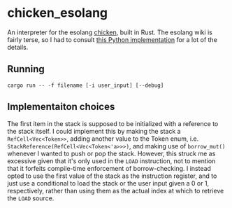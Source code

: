 # chicken_esolang

An  interpreter for the esolang [chicken](https://esolangs.org/wiki/Chicken), built in Rust. The esolang wiki is fairly terse, so I had to consult [this Python implementation](https://github.com/kosayoda/chickenpy) for a lot of the details.

## Running

```
cargo run -- -f filename [-i user_input] [--debug]
```

## Implementaiton choices

The first item in the stack is supposed to be initialized with a reference to the stack itself. I could implement this by making the stack a `RefCell<Vec<Token>>`, adding another value to the Token enum, i.e. `StackReference(RefCell<Vec<Token<'a>>>)`, and making use of `borrow_mut()` whenever I wanted to push or pop the stack. However, this struck me as excessive given that it's only used in the `LOAD` instruction, not to mention that it forfeits compile-time enforcement of borrow-checking. I instead opted to use the first value of the stack as the instruction register, and to just use a conditional to load the stack or the user input given a 0 or 1, respectively, rather than using them as the actual index at which to retrieve the `LOAD` source.